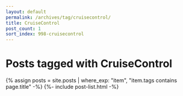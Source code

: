 ```yaml
---
layout: default
permalink: /archives/tag/cruisecontrol/
title: CruiseControl
post_count: 1
sort_index: 998-cruisecontrol
---
```

<h1 class="page-heading">Posts tagged with CruiseControl</h1>
{% assign posts = site.posts | where_exp: "item", "item.tags contains page.title" -%}
{%- include post-list.html -%}
